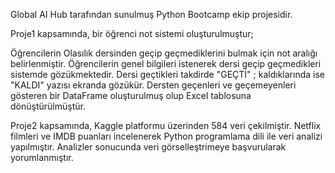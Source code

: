 
Global AI Hub tarafından sunulmuş Python Bootcamp ekip projesidir. 

Proje1 kapsamında, bir öğrenci not sistemi oluşturulmuştur;

Öğrencilerin Olasılık dersinden geçip geçmediklerini bulmak için not aralığı belirlenmiştir. 
Öğrencilerin genel bilgileri istenerek dersi geçip geçmedikleri sistemde gözükmektedir. 
Dersi geçtikleri takdirde "GEÇTİ" ; kaldıklarında ise "KALDI" yazısı ekranda gözükür.
Dersten geçenleri ve geçemeyenleri gösteren bir DataFrame oluşturulmuş olup Excel tablosuna dönüştürülmüştür. 

Proje2 kapsamında,
Kaggle platformu üzerinden 584 veri çekilmiştir. 
Netflix filmleri ve IMDB puanları incelenerek Python programlama dili ile veri analizi yapılmıştır. 
Analizler sonucunda veri görselleştrimeye başvurularak yorumlanmıştır. 
